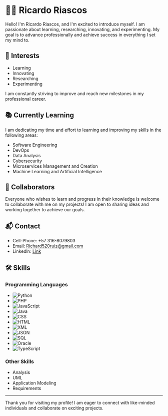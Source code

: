 # 🧑‍💻 Ricardo Riascos 

Hello! I'm Ricardo Riascos, and I'm excited to introduce myself. I am passionate about learning, researching, innovating, and experimenting. My goal is to advance professionally and achieve success in everything I set my mind to.

## 🌟 Interests
- Learning
- Innovating
- Researching
- Experimenting

I am constantly striving to improve and reach new milestones in my professional career.

## 📚 Currently Learning
I am dedicating my time and effort to learning and improving my skills in the following areas:
- Software Engineering
- DevOps
- Data Analysis
- Cybersecurity
- Microservices Management and Creation
- Machine Learning and Artificial Intelligence

## 🤝 Collaborators
Everyone who wishes to learn and progress in their knowledge is welcome to collaborate with me on my projects! I am open to sharing ideas and working together to achieve our goals.

## 📬 Contact

- Cell-Phone: +57 316-8079803
- Email: Richard520ruiz@gmail.com
- Linkedln: [Link](linkedin.com/in/ricardo-riascos-4246b6208)

## 🛠️ Skills

### Programming Languages
- ![Python](https://img.shields.io/badge/Python-3776AB?style=for-the-badge&logo=python&logoColor=white)
- ![PHP](https://img.shields.io/badge/PHP-777BB4?style=for-the-badge&logo=php&logoColor=white)
- ![JavaScript](https://img.shields.io/badge/JavaScript-F7DF1E?style=for-the-badge&logo=javascript&logoColor=black)
- ![Java](https://img.shields.io/badge/Java-007396?style=for-the-badge&logo=java&logoColor=white)
- ![CSS](https://img.shields.io/badge/CSS-1572B6?style=for-the-badge&logo=css3&logoColor=white)
- ![HTML](https://img.shields.io/badge/HTML-E34F26?style=for-the-badge&logo=html5&logoColor=white)
- ![XML](https://img.shields.io/badge/XML-FF6600?style=for-the-badge&logo=xml&logoColor=white)
- ![JSON](https://img.shields.io/badge/JSON-000000?style=for-the-badge&logo=json&logoColor=white)
- ![SQL](https://img.shields.io/badge/SQL-4479A1?style=for-the-badge&logo=sql&logoColor=white)
- ![Oracle](https://img.shields.io/badge/Oracle-F80000?style=for-the-badge&logo=oracle&logoColor=white)
- ![TypeScript](https://img.shields.io/badge/TypeScript-3178C6?style=for-the-badge&logo=typescript&logoColor=white)

### Other Skills
- Analysis
- UML
- Application Modeling
- Requirements

---

Thank you for visiting my profile! I am eager to connect with like-minded individuals and collaborate on exciting projects.
